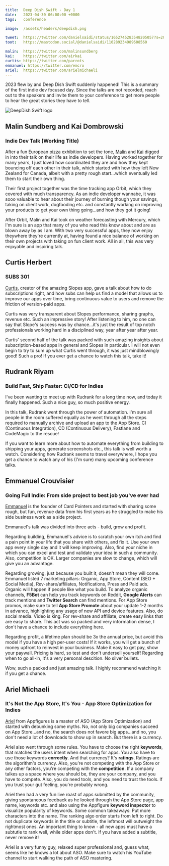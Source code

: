 ```yaml
---
title:  Deep Dish Swift - Day 1
date:   2023-04-30 06:00:00 +0000
tags:   conference

image:  /assets/headers/deepdish.png

tweet:  https://twitter.com/danielsaidi/status/1652745283548205057?s=20
toot:   https://mastodon.social/@danielsaidi/110289234989608560

malin:  https://twitter.com/malinsundberg
kai:    https://twitter.com/airkai
curtis: https://twitter.com/parrots
emmanuel: https://twitter.com/emcro
ariel:  https://twitter.com/arielmichaeli
---
```


2023 flew by and Deep Dish Swift suddenly happened! This is a summary of the first indie dev focused day. Since the talks are not recorded, reach out to the speakers and invite them to your conference to get more people to hear the great stories they have to tell.

![DeepDish Swift logo]({{page.image}})


## Malin Sundberg and Kai Dombrowski

### Indie Dev Talk (Working Title)

After a fun European pizza exhibition to set the tone, [Malin]({{page.malin}}) and [Kai]({{page.kai}}) digged in into their talk on their life as indie developers. Having worked together for many years, I just loved how coordinated they are and how they kept bouncing off each other in their talk, which started with how they left New Zealand for Canada, albeit with a pretty rough start...which eventually led them to start their own thing.

Their first project together was the time tracking app Orbit, which they covered with much transparency. As an indie developer wannabe, it was sooo valuable to hear about their journey of burning though your savings, taking on client work, dogfooding etc. and constantly working on improving your products to get your own thing going...and how they got it going!

After Orbit, Malin and Kai took on weather forecasting with Mercury, which I'm sure is an app that many of you who read this know about and are as blown away by as I am. With two very successful apps, they now enjoy theywhere they're currently at, having found a nice balance of working on their own projects with taking on fun client work. All in all, this was very enjoyable and inspiring talk.


## Curtis Herbert

### SUBS 301

[Curtis]({{page.curtis}}), creator of the amazing Slopes app, gave a talk about how to do subscriptions right, and how subs can help us find a model that allows us to improve our apps over time, bring continuous value to users and remove the friction of version-paid apps. 

Curtis was very transparent about Slopes performance, sharing graphs, revenue etc. Such an impressive story! After listening to him, no one can say that Slope's success was by chance...it's just the result of top notch professionals working hard in a disciplined way, year after year after year.

Curtis' second half of the talk was packed with such amazing insights about subscription-based apps in general and Slopes in particular. I will not even begin to try to sum up what Curtis went through, it was just mindblowingly good! Such a pro! If you ever get a chance to watch this talk, take it!


## Rudrank Riyam

### Build Fast, Ship Faster: CI/CD for Indies

I've been wanting to meet up with Rudrank for a long time now, and today it finally happened. Such a nice guy, so much positive energy. 

In this talk, Rudrank went through the power of automation. I'm sure all people in the room suffered equally as he went through all the steps required to manually archive and upload an app to the App Store. CI (Continuous Integration), CD (Continuous Delivery), Fastlane and CodeMagic to the rescue!

If you want to learn more about how to automate everything from building to shipping your apps, generate screenshots etc., this talk is well worth a watch. Considering how Rudrank seems to travel everywhere, I hope you get a chance to watch any of his (I'm sure) many upcoming conference talks.


## Emmanuel Crouvisier

### Going Full Indie: From side project to best job you've ever had

[Emmanuel]({{page.emmanuel}}) is the founder of Card Pointers and started with sharing some rough, but fun, revenue data from his first years as he struggled to make his side business work as a side project.

Emmanuel's talk was divided into three acts - build, grow and profit.

Regarding building, Emmanuel's advice is to scratch your own itch and find a pain point in your life that you share with others, and fix it. Use your own app every single day and it will keep improving. Also, find your niche in which you can excel and test and validate your idea in such a community. Also, competition is OK. Larger companies are slow to change, which will give you an advantage.

Regarding growing, just because you built it, doesn't mean they will come. Emmanuel listed 7 marketing pillars: Organic, App Store, Content (SEO + Social Media), Rev-share/affiliates, Notifications, Press and Paid ads. Organic will happen if people like what you build. To analyze organic channels, **F5Bot** can help you track keywords on Reddit, **Google Alerts** can track mentions and **Twitter Search** can find mentions. For App Store promos, make sure to tell **App Store Promote** about your update 1-2 months in advance, highlighting any usage of new API and device features. Also, do social media. Video is king. For rev-share and affiliate, create easy links that are easy to share. This act was so packed and very information dense, I don't have a chance to include everything here.

Regarding profit, a lifetime plan should be 3x the annual price, but avoid this model if you have a high per-user costs! If it works, you will get a bunch of money upfront to reinvest in your business. Make it easy to get pay, show your paywall. Pricing is hard, so test and don't undersell yourself! Regarding when to go all-in, it's a very personal descition. No silver bullets.

Wow, such a packed and just amazing talk. I highly recommend watching it if you get a chance. 


## Ariel Michaeli

### It's Not the App Store, It's You - App Store Optimization for Indies

[Ariel]({{page.ariel}}) from Appfigures is a master of ASO (App Store Optimization) and started with debunking some myths. No, not only big companies succeed on App Store...and no, the search does not favore big apps...and no, you don't need a lot of downloads to show up in search. But there is a currency. 

Ariel also went through some rules. You have to choose the right **keywords**, that matches the users intent when searching for apps. You also have to use those keywords **correctly**. And that currency? It's **ratings**. Ratings are the algorithm's currency. Also, you're not competing with the App Store or any other factors, you're competing with the **competition**. If a company talkes up a space where you should be, they are your company, and you have to compete. Also, you do need tools, and you need to trust the tools. If you trust your gut feeling, you're probably wrong.

Ariel then had a very fun live roast of apps submitted by the community, giving spontaneous feedback as he looked through the App Store page, app name, keywords etc. and also using the Appfigure **keyword inspector** to visualize popularity of keywords. Some common takeaways: Put more characters into the name. The ranking algo order starts from left to right. Do not duplicate keywords in the title or subtitle, the leftmost will outweight the rightmost ones. An important thing to know - all new apps must have a subtutle to rank well, while older apps don't. If you have added a subtitle, never remove it!

Ariel is a very funny guy, relaxed super professional and, guess what, seems like he knows a lot about ASO. Make sure to watch his YouTube channel to start walking the path of ASO mastering.